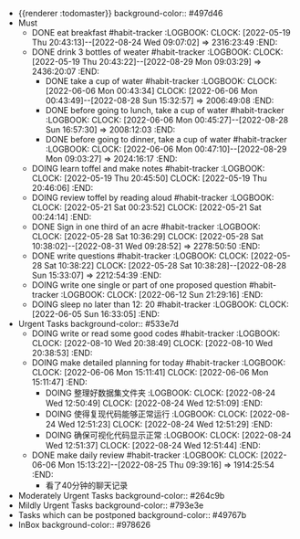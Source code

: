- {{renderer :todomaster}}
  background-color:: #497d46
- Must
	- DONE eat breakfast #habit-tracker
	  :LOGBOOK:
	  CLOCK: [2022-05-19 Thu 20:43:13]--[2022-08-24 Wed 09:07:02] =>  2316:23:49
	  :END:
	- DONE drink 3 bottles of weater #habit-tracker
	  :LOGBOOK:
	  CLOCK: [2022-05-19 Thu 20:43:22]--[2022-08-29 Mon 09:03:29] =>  2436:20:07
	  :END:
		- DONE take a cup of water #habit-tracker
		  :LOGBOOK:
		  CLOCK: [2022-06-06 Mon 00:43:34]
		  CLOCK: [2022-06-06 Mon 00:43:49]--[2022-08-28 Sun 15:32:57] =>  2006:49:08
		  :END:
		- DONE before going to lunch, take a cup of water  #habit-tracker
		  :LOGBOOK:
		  CLOCK: [2022-06-06 Mon 00:45:27]--[2022-08-28 Sun 16:57:30] =>  2008:12:03
		  :END:
		- DONE before going to dinner, take a cup of water #habit-tracker
		  :LOGBOOK:
		  CLOCK: [2022-06-06 Mon 00:47:10]--[2022-08-29 Mon 09:03:27] =>  2024:16:17
		  :END:
	- DOING learn toffel and make notes #habit-tracker
	  :LOGBOOK:
	  CLOCK: [2022-05-19 Thu 20:45:50]
	  CLOCK: [2022-05-19 Thu 20:46:06]
	  :END:
	- DOING review toffel by reading aloud #habit-tracker
	  :LOGBOOK:
	  CLOCK: [2022-05-21 Sat 00:23:52]
	  CLOCK: [2022-05-21 Sat 00:24:14]
	  :END:
	- DONE  Sign in one third of an acre #habit-tracker
	  :LOGBOOK:
	  CLOCK: [2022-05-28 Sat 10:36:29]
	  CLOCK: [2022-05-28 Sat 10:38:02]--[2022-08-31 Wed 09:28:52] =>  2278:50:50
	  :END:
	- DONE write questions #habit-tracker
	  :LOGBOOK:
	  CLOCK: [2022-05-28 Sat 10:38:22]
	  CLOCK: [2022-05-28 Sat 10:38:28]--[2022-08-28 Sun 15:33:07] =>  2212:54:39
	  :END:
	- DOING write one single or part of one proposed question  #habit-tracker
	  :LOGBOOK:
	  CLOCK: [2022-06-12 Sun 21:29:16]
	  :END:
	- DOING sleep no later than 12: 20 #habit-tracker
	  :LOGBOOK:
	  CLOCK: [2022-06-05 Sun 16:33:05]
	  :END:
- Urgent Tasks
  background-color:: #533e7d
	- DOING write or read some good codes #habit-tracker
	  :LOGBOOK:
	  CLOCK: [2022-08-10 Wed 20:38:49]
	  CLOCK: [2022-08-10 Wed 20:38:53]
	  :END:
	- DOING make detailed planning for today #habit-tracker
	  :LOGBOOK:
	  CLOCK: [2022-06-06 Mon 15:11:41]
	  CLOCK: [2022-06-06 Mon 15:11:47]
	  :END:
		- DOING 整理好数据集文件夹
		  :LOGBOOK:
		  CLOCK: [2022-08-24 Wed 12:50:49]
		  CLOCK: [2022-08-24 Wed 12:51:09]
		  :END:
		- DOING 使得复现代码能够正常运行
		  :LOGBOOK:
		  CLOCK: [2022-08-24 Wed 12:51:23]
		  CLOCK: [2022-08-24 Wed 12:51:29]
		  :END:
		- DOING 确保可视化代码显示正常
		  :LOGBOOK:
		  CLOCK: [2022-08-24 Wed 12:51:37]
		  CLOCK: [2022-08-24 Wed 12:51:44]
		  :END:
	- DONE make daily review #habit-tracker
	  :LOGBOOK:
	  CLOCK: [2022-06-06 Mon 15:13:22]--[2022-08-25 Thu 09:39:16] =>  1914:25:54
	  :END:
		- 看了40分钟的聊天记录
- Moderately Urgent Tasks
  background-color:: #264c9b
- Mildly Urgent Tasks
  background-color:: #793e3e
- Tasks which can be postponed
  background-color:: #49767b
- InBox
  background-color:: #978626